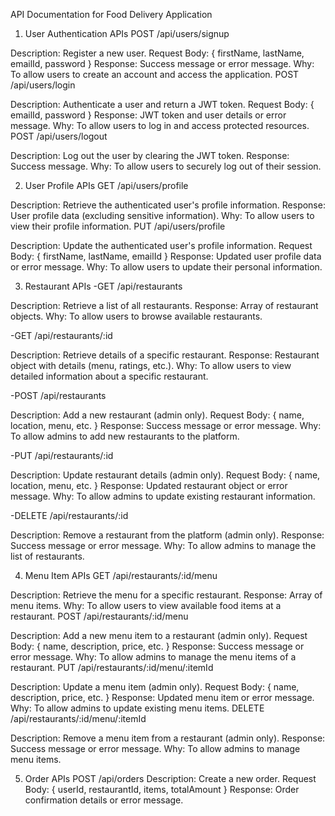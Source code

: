 API Documentation for Food Delivery Application


1. User Authentication APIs
POST /api/users/signup

Description: Register a new user.
Request Body: { firstName, lastName, emailId, password }
Response: Success message or error message.
Why: To allow users to create an account and access the application.
POST /api/users/login

Description: Authenticate a user and return a JWT token.
Request Body: { emailId, password }
Response: JWT token and user details or error message.
Why: To allow users to log in and access protected resources.
POST /api/users/logout

Description: Log out the user by clearing the JWT token.
Response: Success message.
Why: To allow users to securely log out of their session.


2. User Profile APIs
GET /api/users/profile

Description: Retrieve the authenticated user's profile information.
Response: User profile data (excluding sensitive information).
Why: To allow users to view their profile information.
PUT /api/users/profile

Description: Update the authenticated user's profile information.
Request Body: { firstName, lastName, emailId }
Response: Updated user profile data or error message.
Why: To allow users to update their personal information.


3. Restaurant APIs
-GET /api/restaurants

Description: Retrieve a list of all restaurants.
Response: Array of restaurant objects.
Why: To allow users to browse available restaurants.

-GET /api/restaurants/:id

Description: Retrieve details of a specific restaurant.
Response: Restaurant object with details (menu, ratings, etc.).
Why: To allow users to view detailed information about a specific restaurant.

-POST /api/restaurants

Description: Add a new restaurant (admin only).
Request Body: { name, location, menu, etc. }
Response: Success message or error message.
Why: To allow admins to add new restaurants to the platform.

-PUT /api/restaurants/:id

Description: Update restaurant details (admin only).
Request Body: { name, location, menu, etc. }
Response: Updated restaurant object or error message.
Why: To allow admins to update existing restaurant information.

-DELETE /api/restaurants/:id

Description: Remove a restaurant from the platform (admin only).
Response: Success message or error message.
Why: To allow admins to manage the list of restaurants.


4. Menu Item APIs
GET /api/restaurants/:id/menu

Description: Retrieve the menu for a specific restaurant.
Response: Array of menu items.
Why: To allow users to view available food items at a restaurant.
POST /api/restaurants/:id/menu

Description: Add a new menu item to a restaurant (admin only).
Request Body: { name, description, price, etc. }
Response: Success message or error message.
Why: To allow admins to manage the menu items of a restaurant.
PUT /api/restaurants/:id/menu/:itemId

Description: Update a menu item (admin only).
Request Body: { name, description, price, etc. }
Response: Updated menu item or error message.
Why: To allow admins to update existing menu items.
DELETE /api/restaurants/:id/menu/:itemId

Description: Remove a menu item from a restaurant (admin only).
Response: Success message or error message.
Why: To allow admins to manage menu items.


5. Order APIs
POST /api/orders
Description: Create a new order.
Request Body: { userId, restaurantId, items, totalAmount }
Response: Order confirmation details or error message.